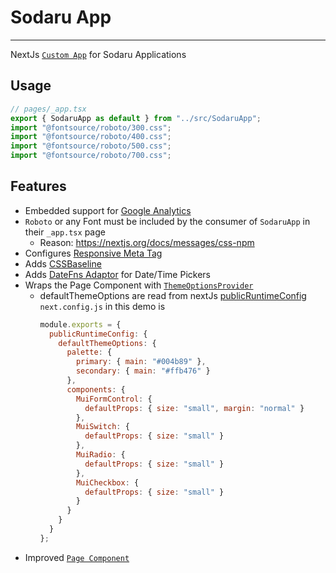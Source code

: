 # Sodaru App

---

NextJs [`Custom App`](https://nextjs.org/docs/advanced-features/custom-app) for Sodaru Applications

## Usage

```typescript
// pages/_app.tsx
export { SodaruApp as default } from "../src/SodaruApp";
import "@fontsource/roboto/300.css";
import "@fontsource/roboto/400.css";
import "@fontsource/roboto/500.css";
import "@fontsource/roboto/700.css";
```

## Features

- Embedded support for [Google Analytics](./google-analytics)
- `Roboto` or any Font must be included by the consumer of `SodaruApp` in their `_app.tsx` page
  - Reason: https://nextjs.org/docs/messages/css-npm
- Configures [Responsive Meta Tag](https://mui.com/getting-started/usage/#responsive-meta-tag)
- Adds [CSSBaseline](https://mui.com/getting-started/usage/#cssbaseline)
- Adds [DateFns Adaptor](https://mui.com/components/pickers/#setup) for Date/Time Pickers
- Wraps the Page Component with [`ThemeOptionsProvider`](./theme-options)
  - defaultThemeOptions are read from nextJs [publicRuntimeConfig](https://nextjs.org/docs/api-reference/next.config.js/runtime-configuration)  
     `next.config.js` in this demo is
    ```js
    module.exports = {
      publicRuntimeConfig: {
        defaultThemeOptions: {
          palette: {
            primary: { main: "#004b89" },
            secondary: { main: "#ffb476" }
          },
          components: {
            MuiFormControl: {
              defaultProps: { size: "small", margin: "normal" }
            },
            MuiSwitch: {
              defaultProps: { size: "small" }
            },
            MuiRadio: {
              defaultProps: { size: "small" }
            },
            MuiCheckbox: {
              defaultProps: { size: "small" }
            }
          }
        }
      }
    };
    ```
- Improved [`Page Component`](../sodaru-app/page-component)
